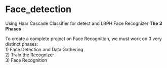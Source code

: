 # Face_detection
Using Haar Cascade Classifier for detect and LBPH Face Recognizer
<b>The 3 Phases</b><br>

To create a complete project on Face Recognition, we must work on 3 very distinct phases:<br>
    1) Face Detection and Data Gathering<br>
    2) Train the Recognizer<br>
    3) Face Recognition<br>
